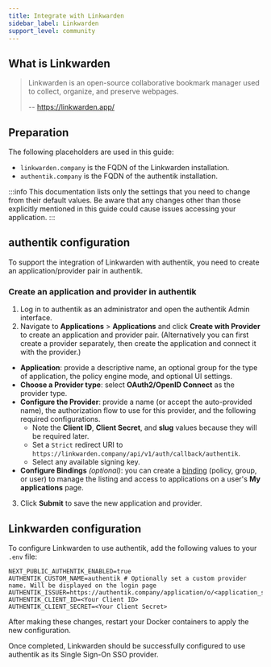 ```yaml
---
title: Integrate with Linkwarden
sidebar_label: Linkwarden
support_level: community
---
```


## What is Linkwarden

> Linkwarden is an open-source collaborative bookmark manager used to collect, organize, and preserve webpages.
>
> -- https://linkwarden.app/

## Preparation

The following placeholders are used in this guide:

- `linkwarden.company` is the FQDN of the Linkwarden installation.
- `authentik.company` is the FQDN of the authentik installation.

:::info
This documentation lists only the settings that you need to change from their default values. Be aware that any changes other than those explicitly mentioned in this guide could cause issues accessing your application.
:::

## authentik configuration

To support the integration of Linkwarden with authentik, you need to create an application/provider pair in authentik.

### Create an application and provider in authentik

1. Log in to authentik as an administrator and open the authentik Admin interface.
2. Navigate to **Applications** > **Applications** and click **Create with Provider** to create an application and provider pair. (Alternatively you can first create a provider separately, then create the application and connect it with the provider.)

- **Application**: provide a descriptive name, an optional group for the type of application, the policy engine mode, and optional UI settings.
- **Choose a Provider type**: select **OAuth2/OpenID Connect** as the provider type.
- **Configure the Provider**: provide a name (or accept the auto-provided name), the authorization flow to use for this provider, and the following required configurations.
    - Note the **Client ID**, **Client Secret**, and **slug** values because they will be required later.
    - Set a `Strict` redirect URI to `https://linkwarden.company/api/v1/auth/callback/authentik`.
    - Select any available signing key.
- **Configure Bindings** _(optional)_: you can create a [binding](/docs/add-secure-apps/flows-stages/bindings/) (policy, group, or user) to manage the listing and access to applications on a user's **My applications** page.

3. Click **Submit** to save the new application and provider.

## Linkwarden configuration

To configure Linkwarden to use authentik, add the following values to your `.env` file:

```
NEXT_PUBLIC_AUTHENTIK_ENABLED=true
AUTHENTIK_CUSTOM_NAME=authentik # Optionally set a custom provider name. Will be displayed on the login page
AUTHENTIK_ISSUER=https://authentik.company/application/o/<application_slug>
AUTHENTIK_CLIENT_ID=<Your Client ID>
AUTHENTIK_CLIENT_SECRET=<Your Client Secret>
```

After making these changes, restart your Docker containers to apply the new configuration.

Once completed, Linkwarden should be successfully configured to use authentik as its Single Sign-On SSO provider.
